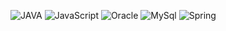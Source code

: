 ![JAVA](https://img.shields.io/badge/-JAVA-orange)
![JavaScript](https://img.shields.io/badge/-JavaScript-yellow)
![Oracle](https://img.shields.io/badge/-Oracle-brightgreen)
![MySql](https://img.shields.io/badge/-MySql-green)
![Spring](https://img.shields.io/badge/-Spring-yellowgreen)

<!--
**JaeHoon-Kim95/JaeHoon-Kim95** is a ✨ _special_ ✨ repository because its `README.md` (this file) appears on your GitHub profile.

Here are some ideas to get you started:

- 🔭 I’m currently working on ...
- 🌱 I’m currently learning ...
- 👯 I’m looking to collaborate on ...
- 🤔 I’m looking for help with ...
- 💬 Ask me about ...
- 📫 How to reach me: ...
- 😄 Pronouns: ...
- ⚡ Fun fact: ...
-->
